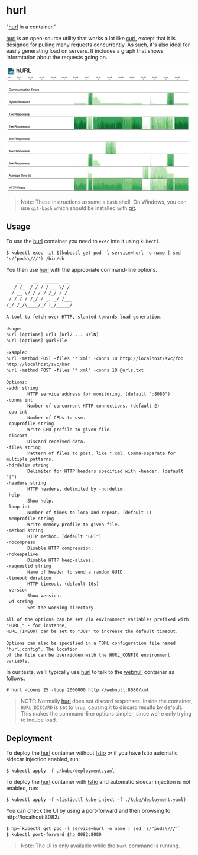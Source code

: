 # hurl

"[hurl] in a container."

[hurl] is an open-source utility that works a lot like [curl], except that it is designed for pulling many requests concurrently. As such, it's also ideal for easily generating load on servers. It includes a graph that shows informtation about the requests going on.

![graph](hurl.png)

> Note: These instructions assume a `bash` shell. On Windows, you can use `git-bash` which should be installed with [git](https://git-scm.com/).

## Usage

To use the [hurl] container you need to `exec` into it using `kubectl`.

    $ kubectl exec -it $(kubectl get pod -l service=hurl -o name | sed 's/^pods\///') /bin/sh

You then use [hurl] with the appropriate command-line options.

        __    __  ______  __ 
       / /_  / / / / __ \/ / 
      / __ \/ / / / /_/ / /  
     / / / / /_/ / _, _/ /___
    /_/ /_/\____/_/ |_/_____/

    A tool to fetch over HTTP, slanted towards load generation.

    Usage:
    hurl [options] url1 [url2 ... urlN]
    hurl [options] @urlFile

    Example:
    hurl -method POST -files "*.xml" -conns 10 http://localhost/svc/foo http://localhost/svc/bar
    hurl -method POST -files "*.xml" -conns 10 @urls.txt

    Options:
    -addr string
            HTTP service address for monitoring. (default ":8080")
    -conns int
            Number of concurrent HTTP connections. (default 2)
    -cpu int
            Number of CPUs to use.
    -cpuprofile string
            Write CPU profile to given file.
    -discard
            Discard received data.
    -files string
            Pattern of files to post, like *.xml. Comma-separate for multiple patterns.
    -hdrdelim string
            Delimiter for HTTP headers specified with -header. (default "|")
    -headers string
            HTTP headers, delimited by -hdrdelim.
    -help
            Show help.
    -loop int
            Number of times to loop and repeat. (default 1)
    -memprofile string
            Write memory profile to given file.
    -method string
            HTTP method. (default "GET")
    -nocompress
            Disable HTTP compression.
    -nokeepalive
            Disable HTTP keep-alives.
    -requestid string
            Name of header to send a random GUID.
    -timeout duration
            HTTP timeout. (default 10s)
    -version
            Show version.
    -wd string
            Set the working directory.

    All of the options can be set via environment variables prefixed with "HURL_" - for instance,
    HURL_TIMEOUT can be set to "30s" to increase the default timeout.

    Options can also be specified in a TOML configuration file named "hurl.config". The location
    of the file can be overridden with the HURL_CONFIG environment variable.

In our tests, we'll typically use [hurl] to talk to the [webnull] container as follows:

    # hurl -conns 25 -loop 2000000 http://webnull:8080/xml

> NOTE: Normally [hurl] does not discard responses. Inside the container, `HURL_DISCARD` is set to `true`, causing it to discard results by default. This makes the command-line options simpler, since we're only trying to induce load.

## Deployment

To deploy the [hurl] container without [Istio] *or* if you have Istio automatic sidecar injection enabled, run:

    $ kubectl apply -f ./kube/deployment.yaml

To deploy the [hurl] container with [Istio] and automatic sidecar injection is not enabled, run:

    $ kubectl apply -f <(istioctl kube-inject -f ./kube/deployment.yaml)

You can check the UI by using a port-forward and then browsing to http://localhost:8082/.

    $ hp=`kubectl get pod -l service=hurl -o name | sed 's/^pods\///'`
    $ kubectl port-forward $hp 8082:8080

> Note: The UI is only available while the `hurl` command is running.

[hurl]: https://github.com/ancientlore/hurl
[curl]: https://curl.haxx.se/
[webnull]: https://github.com/ancientlore/webnull
[Istio]: https://istio.io/
